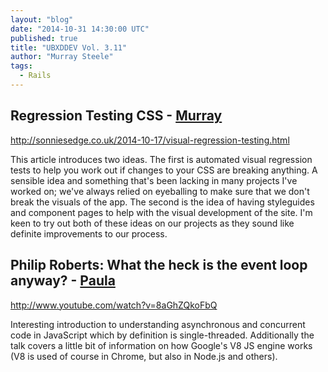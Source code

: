 ```yaml
---
layout: "blog"
date: "2014-10-31 14:30:00 UTC"
published: true
title: "UBXDDEV Vol. 3.11"
author: "Murray Steele"
tags:
  - Rails
---
```


## Regression Testing CSS - [Murray](http://www.unboxedconsulting.com/people/murray-steele)

http://sonniesedge.co.uk/2014-10-17/visual-regression-testing.html

This article introduces two ideas.  The first is automated visual regression tests to help you work out if changes to your CSS are breaking anything.  A sensible idea and something that's been lacking in many projects I've worked on; we've always relied on eyeballing to make sure that we don't break the visuals of the app.  The second is the idea of having styleguides and component pages to help with the visual development of the site.  I'm keen to try out both of these ideas on our projects as they sound like definite improvements to our process.

## Philip Roberts: What the heck is the event loop anyway? - [Paula](http://www.unboxedconsulting.com/people/paula-stepinska)

http://www.youtube.com/watch?v=8aGhZQkoFbQ

Interesting introduction to understanding asynchronous and concurrent code in JavaScript which by definition is single-threaded.  Additionally the talk covers a little bit of information on how Google's V8 JS engine works (V8 is used of course in Chrome, but also in Node.js and others).


